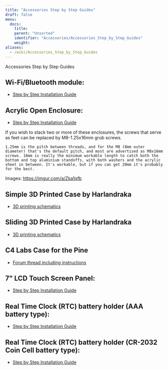 ```yaml
---
title: "Accessories Step by Step Guides"
draft: false
menu:
  docs:
    title:
    parent: "Unsorted"
    identifier: "Accessories/Accessories_Step_by_Step_Guides"
    weight:
aliases:
  - /wiki/Accessories_Step_by_Step_Guides
---
```


Accessories Step by Step Guides

## Wi-Fi/Bluetooth module:

* [Step by Step Installation Guide](https://files.pine64.org/doc/guide/PINE64_Wi-Fi_Bluetooth_Installation_Guide.pdf)

## Acrylic Open Enclosure:

* [Step by Step Installation Guide](https://files.pine64.org/doc/guide/PINE64_Acrylic_Open_Enclosure_Installation_Guide.pdf)

If you wish to stack two or more of these enclosures, the screws that serve as feet can be replaced by M8-1.25x16mm grub screws.

```
1.25mm is the pitch between threads, and for the M8 (8mm outer diameter) that's the default pitch, and most are advertised as M8x16mm screws. 16mm is really the minimum workable length to catch both the bottom and top aluminium standoffs, with both washers and the acrylic sheet in between. It's workable, but if you can get 20mm it's probably for the best.
```

Images: https://imgur.com/a/Zka1qfb

## Simple 3D Printed Case by Harlandraka

* [3D printing schematics](https://www.thingiverse.com/thing:1831345)

## Sliding 3D Printed Case by Harlandraka

* [3D printing schematics](https://www.thingiverse.com/thing:1694943)

## C4 Labs Case for the Pine

* [Forum thread including instructions](https://forum.pine64.org/showthread.php?tid=2277)

## 7" LCD Touch Screen Panel:

* [Step by Step Installation Guide](https://files.pine64.org/doc/guide/PINE64_7_inches_LCD_Touch_Screen_Panel_Installation_Guide.pdf)

## Real Time Clock (RTC) battery holder (AAA battery type):

* [Step by Step Installation Guide](https://files.pine64.org/doc/guide/PINE64_RTC_Backup_Battery_AAA_Installation_Guide.pdf)

## Real Time Clock (RTC) battery holder (CR-2032 Coin Cell battery type):

* [Step by Step Installation Guide](https://files.pine64.org/doc/guide/PINE64_RTC_Backup_Battery_CR2032_Installation_Guide.pdf)
